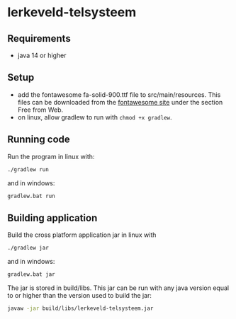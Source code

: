 # lerkeveld-telsysteem

## Requirements
* java 14 or higher

## Setup
* add the fontawesome fa-solid-900.ttf file to src/main/resources. This files can be downloaded from the [fontawesome site](https://fontawesome.com/download) under the section Free from Web.
* on linux, allow gradlew to run with ```chmod +x gradlew```.

## Running code
Run the program in linux with:
```sh
./gradlew run
```
and in windows:
```cmd
gradlew.bat run
```

## Building application
Build the cross platform application jar in linux with
```sh
./gradlew jar
```
and in windows:
```cmd
gradlew.bat jar
```

The jar is stored in build/libs.
This jar can be run with any java version equal to or higher than the version used to build the jar:
```sh
javaw -jar build/libs/lerkeveld-telsysteem.jar
```
